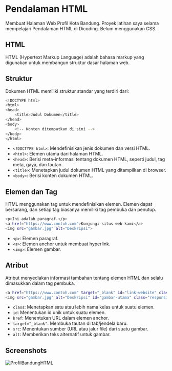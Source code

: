 # Pendalaman HTML
Membuat Halaman Web Profil Kota Bandung. Proyek latihan saya selama mempelajari Pendalaman HTML di Dicoding. Belum menggunakan CSS.

## HTML
HTML (Hypertext Markup Language) adalah bahasa markup yang digunakan untuk membangun struktur dasar halaman web.

## Struktur 
Dokumen HTML memiliki struktur standar yang terdiri dari:
```bash
<!DOCTYPE html>
<html>
<head>
    <title>Judul Dokumen</title>
</head>
<body>
    <!-- Konten ditempatkan di sini -->
</body>
</html>
```
- `<!DOCTYPE html>`: Mendefinisikan jenis dokumen dan versi HTML.
- `<html>`: Elemen utama dari halaman HTML.
- `<head>`: Berisi meta-informasi tentang dokumen HTML, seperti judul, tag meta, gaya, dan tautan.
- `<title>`: Menetapkan judul dokumen HTML yang ditampilkan di browser.
- `<body>`: Berisi konten dokumen HTML.

## Elemen dan Tag
HTML menggunakan tag untuk mendefinisikan elemen. Elemen dapat bersarang, dan setiap tag biasanya memiliki tag pembuka dan penutup.
```bash
<p>Ini adalah paragraf.</p>
<a href="https://www.contoh.com">Kunjungi situs web kami</a>
<img src="gambar.jpg" alt="Deskripsi">
```
- `<p>`: Elemen paragraf.
- `<a>`: Elemen anchor untuk membuat hyperlink.
- `<img>`: Elemen gambar.

## Atribut
Atribut menyediakan informasi tambahan tentang elemen HTML dan selalu dimasukkan dalam tag pembuka.
```bash
<a href="https://www.contoh.com" target="_blank" id="link-website" class="external-link">Kunjungi situs web kami</a>
<img src="gambar.jpg" alt="Deskripsi" id="gambar-utama" class="responsive-image">
```
- `class`: Menetapkan satu atau lebih nama kelas untuk suatu elemen.
- `id`: Menentukan id unik untuk suatu elemen.
- `href`: Menentukan URL dalam elemen anchor.
- `target="_blank"`: Membuka tautan di tab/jendela baru.
- `src`: Menentukan sumber (URL atau jalur file) dari suatu gambar.
- `alt`: Memberikan teks alternatif untuk gambar.

## Screenshots
![ProfilBandungHTML](https://github.com/dapraws/WebProgrammingBasics-Repository/assets/122019775/487fc509-dbb5-446f-8c30-a5d9f1da18ba)
